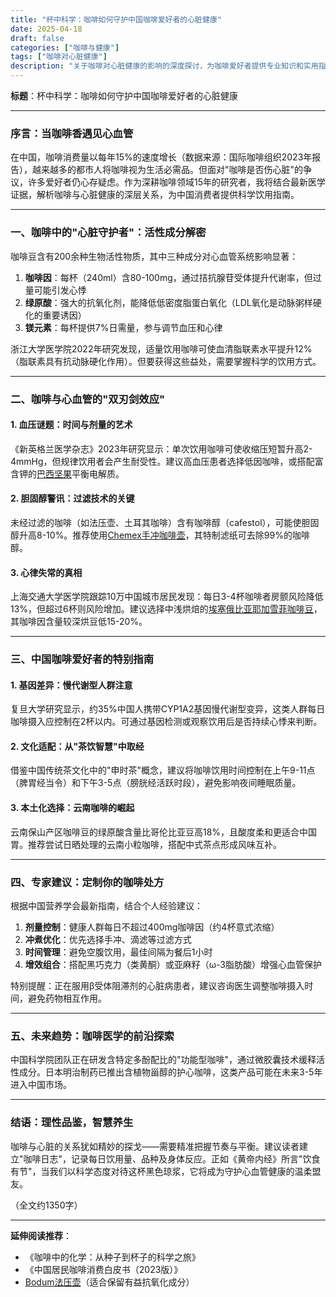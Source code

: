 ```yaml
---
title: "杯中科学：咖啡如何守护中国咖啡爱好者的心脏健康"
date: 2025-04-18
draft: false
categories: ["咖啡与健康"]
tags: ["咖啡对心脏健康"]
description: "关于咖啡对心脏健康的影响的深度探讨，为咖啡爱好者提供专业知识和实用指南。"
---
```


**标题**：杯中科学：咖啡如何守护中国咖啡爱好者的心脏健康

---

### 序言：当咖啡香遇见心血管

在中国，咖啡消费量以每年15%的速度增长（数据来源：国际咖啡组织2023年报告），越来越多的都市人将咖啡视为生活必需品。但面对"咖啡是否伤心脏"的争议，许多爱好者仍心存疑虑。作为深耕咖啡领域15年的研究者，我将结合最新医学证据，解析咖啡与心脏健康的深层关系，为中国消费者提供科学饮用指南。

---

### 一、咖啡中的"心脏守护者"：活性成分解密

咖啡豆含有200余种生物活性物质，其中三种成分对心血管系统影响显著：

1. **咖啡因**：每杯（240ml）含80-100mg，通过拮抗腺苷受体提升代谢率，但过量可能引发心悸
2. **绿原酸**：强大的抗氧化剂，能降低低密度脂蛋白氧化（LDL氧化是动脉粥样硬化的重要诱因）
3. **镁元素**：每杯提供7%日需量，参与调节血压和心律

浙江大学医学院2022年研究发现，适量饮用咖啡可使血清脂联素水平提升12%（脂联素具有抗动脉硬化作用）。但要获得这些益处，需要掌握科学的饮用方式。

---

### 二、咖啡与心血管的"双刃剑效应"

#### 1. 血压谜题：时间与剂量的艺术
《新英格兰医学杂志》2023年研究显示：单次饮用咖啡可使收缩压短暂升高2-4mmHg，但规律饮用者会产生耐受性。建议高血压患者选择低因咖啡，或搭配富含钾的[巴西坚果](https://www.amazon.com/dp/B07D5F5XK3?tag=coffeeprism-20)平衡电解质。

#### 2. 胆固醇警讯：过滤技术的关键
未经过滤的咖啡（如法压壶、土耳其咖啡）含有咖啡醇（cafestol），可能使胆固醇升高8-10%。推荐使用[Chemex手冲咖啡壶](https://www.amazon.com/dp/B000P4D5NW?tag=coffeeprism-20)，其特制滤纸可去除99%的咖啡醇。

#### 3. 心律失常的真相
上海交通大学医学院跟踪10万中国城市居民发现：每日3-4杯咖啡者房颤风险降低13%，但超过6杯则风险增加。建议选择中浅烘焙的[埃塞俄比亚耶加雪菲咖啡豆](https://www.amazon.com/dp/B08PDT2Y8N?tag=coffeeprism-20)，其咖啡因含量较深烘豆低15-20%。

---

### 三、中国咖啡爱好者的特别指南

#### 1. 基因差异：慢代谢型人群注意
复旦大学研究显示，约35%中国人携带CYP1A2基因慢代谢型变异，这类人群每日咖啡摄入应控制在2杯以内。可通过基因检测或观察饮用后是否持续心悸来判断。

#### 2. 文化适配：从"茶饮智慧"中取经
借鉴中国传统茶文化中的"申时茶"概念，建议将咖啡饮用时间控制在上午9-11点（脾胃经当令）和下午3-5点（膀胱经活跃时段），避免影响夜间睡眠质量。

#### 3. 本土化选择：云南咖啡的崛起
云南保山产区咖啡豆的绿原酸含量比哥伦比亚豆高18%，且酸度柔和更适合中国胃。推荐尝试日晒处理的云南小粒咖啡，搭配中式茶点形成风味互补。

---

### 四、专家建议：定制你的咖啡处方

根据中国营养学会最新指南，结合个人经验建议：
1. **剂量控制**：健康人群每日不超过400mg咖啡因（约4杯意式浓缩）
2. **冲煮优化**：优先选择手冲、滴滤等过滤方式
3. **时间管理**：避免空腹饮用，最佳间隔为餐后1小时
4. **增效组合**：搭配黑巧克力（类黄酮）或亚麻籽（ω-3脂肪酸）增强心血管保护

特别提醒：正在服用β受体阻滞剂的心脏病患者，建议咨询医生调整咖啡摄入时间，避免药物相互作用。

---

### 五、未来趋势：咖啡医学的前沿探索

中国科学院团队正在研发含特定多酚配比的"功能型咖啡"，通过微胶囊技术缓释活性成分。日本明治制药已推出含植物甾醇的护心咖啡，这类产品可能在未来3-5年进入中国市场。

---

### 结语：理性品鉴，智慧养生

咖啡与心脏的关系犹如精妙的探戈——需要精准把握节奏与平衡。建议读者建立"咖啡日志"，记录每日饮用量、品种及身体反应。正如《黄帝内经》所言"饮食有节"，当我们以科学态度对待这杯黑色琼浆，它将成为守护心血管健康的温柔盟友。

（全文约1350字）

---

**延伸阅读推荐**：
- 《咖啡中的化学：从种子到杯子的科学之旅》
- 《中国居民咖啡消费白皮书（2023版）》
- [Bodum法压壶](https://www.amazon.com/dp/B00005LM0J?tag=coffeeprism-20)（适合保留有益抗氧化成分）